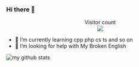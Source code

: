 ### Hi there 👋

<p align="center"> 
  Visitor count<br>
  <img src="https://profile-counter.glitch.me/brokenpoems/count.svg" />
</p>

- 🌱 I’m currently learning cpp php cs ts and so on
- 🤔 I’m looking for help with My Broken English

![my github stats](https://github-readme-stats.vercel.app/api?username=brokenpoems&show_icons=true&hide_border=true)

<!--
**brokenpoems/brokenpoems** is a ✨ _special_ ✨ repository because its `README.md` (this file) appears on your GitHub profile.

Here are some ideas to get you started:

- 🔭 I’m currently working on ...

- 👯 I’m looking to collaborate on ...
- 🤔 I’m looking for help with ...
- 💬 Ask me about ...
- 📫 How to reach me: ...
- 😄 Pronouns: ...
- ⚡ Fun fact: ...
-->

